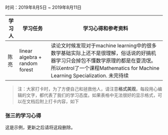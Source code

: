 时间：2019年8月5日 ~ 2019年8月11日

学习人|学习任务|学习心得和参考资料
------ | ------ | ------ 
陈亮 | linear algebra + random forest | 读论文时候发现对于machine learning中的很多数学基础实际上还不是很理解，俗话说的好搞机器学习只会掉包不懂数学原理的都是在耍流氓。所以entrol了一个课程Mathematics for Machine Learning Specialization. 未完待续

> 注：大家打卡时，为了方便自己和拯救他人，请注意**格式美观**，每段用心编辑的文字，都代表了我们的学习态度。如果表格中无法很好的显示格式，可以在文档后附上打卡内容，如下

### 张三的学习心得
这是示例，更新之后请将这段删除。
